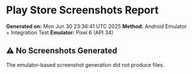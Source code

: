 # Play Store Screenshots Report

**Generated on:** Mon Jun 30 23:36:41 UTC 2025
**Method:** Android Emulator + Integration Test
**Emulator:** Pixel 6 (API 34)

## ⚠️ No Screenshots Generated

The emulator-based screenshot generation did not produce files.
